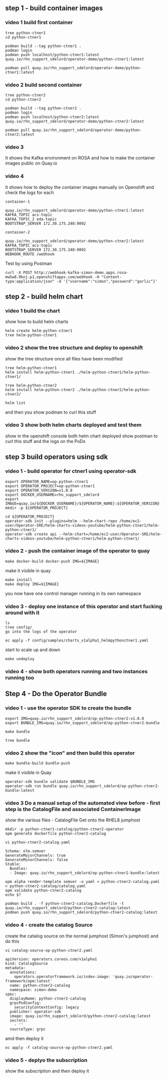 

## step 1 - build container images

### video 1 build first container
```
tree python-ctner1
cd python-ctner1

podman build --tag python-ctner1 .
podman login
podman push localhost/python-ctner1:latest quay.io/rhn_support_sdelord/operator-demo/python-ctner1:latest

podman pull quay.io/rhn_support_sdelord/operator-demo/python-ctner1:latest
```

### video 2 build second container
```
tree python-ctner2
cd python-ctner2

podman build --tag python-ctner2 .
podman login
podman push localhost/python-ctner2:latest quay.io/rhn_support_sdelord/operator-demo/python-ctner2:latest

podman pull quay.io/rhn_support_sdelord/operator-demo/python-ctner2:latest
```

### video 3 

It shows the Kafka environment on ROSA and how to make the container images public on Quay.io

### video 4


It shows how to deploy the container images manually on Openshift and check the logs for each
```
container-1 

quay.io/rhn_support_sdelord/operator-demo/python-ctner1:latest
KAFKA_TOPIC acs-topic
KAFKA_TOPIC_2 eda-topic
BOOTSTRAP_SERVER 172.30.175.248:9092

container-2 

quay.io/rhn_support_sdelord/operator-demo/python-ctner2:latest
KAFKA_TOPIC acs-topic
BOOTSTRAP_SERVER 172.30.175.248:9092
WEBHOOK_ROUTE /webhook
```
Test by using Postman
```
curl -X POST http://webhook-kafka-simon-demo.apps.rosa-mw5w8.9knj.p1.openshiftapps.com/webhook -H "Content-type:application/json" -d '{"username":"simon","password":"garlic"}'
```

## step 2 - build helm chart

### video 1 build the chart
show how to build helm charts

```
helm create helm-python-ctner1
tree helm-python-ctner1

```

### video 2 show the tree structure and deploy to openshift
show the tree structure once all files have been modified

```
tree helm-python-ctner1
helm install helm-python-ctner1 ./helm-python-ctner1/helm-python-ctner1/

tree helm-python-ctner2
helm install helm-python-ctner2 ./helm-python-ctner2/helm-python-ctner2/

helm list
```

and then you show podman to curl this stuff


### video 3 show both helm charts deployed and test them

show in the openshift console both helm chart deployed
show postman to curl this stuff and the logs on the PoDs


## step 3 build operators using sdk
### video 1 - build operator for ctner1 using operator-sdk

```
export OPERATOR_NAME=op-python-ctner1
export OPERATOR_PROJECT=op-python-ctner1
export OPERATOR_VERSION=v1.0.0
export DOCKER_USERNAME=rhn_support_sdelord
export IMAGE=quay.io/${DOCKER_USERNAME}/${OPERATOR_NAME}:${OPERATOR_VERSION}
mkdir -p ${OPERATOR_PROJECT}

cd ${OPERATOR_PROJECT}
operator-sdk init --plugins=helm --helm-chart-repo /home/ec2-user/Operator-SRE/helm-charts-videos-youtube/helm-python-ctner1/helm-python-ctner1/
operator-sdk create api --helm-chart=/home/ec2-user/Operator-SRE/helm-charts-videos-youtube/helm-python-ctner1/helm-python-ctner1/
```

### video 2 - push the container image of the operator to quay
```
make docker-build docker-push IMG=${IMAGE}
```
make it visible in quay
```
make install
make deploy IMG=${IMAGE}
```
you now have one control manager running in its own namespace

### video 3 - deploy one instance of this operator and start fucking around with it

```
ls
tree config/
go into the logs of the operator

oc apply -f config/samples/charts_v1alpha1_helmpythonctner1.yaml
```
start to scale up and down

```
make undeploy
```

### video 4 - show both operators running and two instances running too



## Step 4 - Do the Operator Bundle

### video 1 - use the operator SDK to create the bundle

```
export IMG=quay.io/rhn_support_sdelord/op-python-ctner2:v1.0.0
export BUNDLE_IMG=quay.io/rhn_support_sdelord/op-python-ctner2-bundle

make bundle

tree bundle
```

### video 2 show the "icon" and then build this operator

```
make bundle-build bundle-push
```
make it visible in Quay

```
operator-sdk bundle validate $BUNDLE_IMG
operator-sdk run bundle quay.io/rhn_support_sdelord/op-python-ctner2-bundle:latest
```

### video 3 Do a manual setup of the automated view before - first step is the CatalogFile and associated ContainerImage

show the various files - CatalogFile
Get onto the RHEL8 jumphost
```
mkdir -p python-ctner1-catalog/python-ctner2-operator
opm generate dockerfile python-ctner2-catalog

vi python-ctner2-catalog.yaml

Schema: olm.semver
GenerateMajorChannels: true
GenerateMinorChannels: false
Stable:
  Bundles:
  - Image: quay.io/rhn_support_sdelord/op-python-ctner2-bundle:latest

opm alpha render-template semver -o yaml < python-ctner2-catalog.yaml > python-ctner2-catalog/catalog.yaml
opm validate python-ctner2-catalog
echo $?

podman build . -f python-ctner2-catalog.Dockerfile -t quay.io/rhn_support_sdelord/python-ctner2-catalog:latest
podman push quay.io/rhn_support_sdelord/python-ctner2-catalog:latest
```

### video 4 - create the catalog Source
create the catalog source on the normal jumphost (Simon's jumphost) and do this
```
vi catalog-source-op-python-ctner2.yaml

apiVersion: operators.coreos.com/v1alpha1
kind: CatalogSource
metadata:
  annotations:
    operators.operatorframework.io/index-image: 'quay.io/operator-framework/opm:latest'
  name: python-ctner2-catalog
  namespace: simon-demo
spec:
  displayName: python-ctner2-catalog
  grpcPodConfig:
    securityContextConfig: legacy
  publisher: operator-sdk
  image: quay.io/rhn_support_sdelord/python-ctner2-catalog:latest
  secrets:
    - ''
  sourceType: grpc
```
amd then deploy it
```
oc apply -f catalog-source-op-python-ctner2.yaml
```

### video 5 - deplyo the subscription

show the subscription and then deploy it
